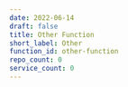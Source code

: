 ```yaml
---
date: 2022-06-14
draft: false
title: Other Function
short_label: Other
function_id: other-function
repo_count: 0
service_count: 0
---
```




